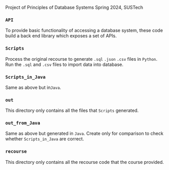 Project of Principles of Database Systems Spring 2024, SUSTech

### `API`

To provide basic functionality of accessing a database system, these code build a back end library which exposes a set of APIs.

### `Scripts`

Process the original recourse to generate  `.sql` `.json` `.csv` files in `Python`. Run the `.sql` and `.csv` files to import data into database.

### `Scripts_in_Java`

Same as above but in`Java`. 

### `out`

This directory only contains all the files that `Scripts` generated.

### `out_from_Java`

Same as above but generated in `Java`. Create only for comparison to check whether  `Scripts_in_Java` are correct.

### `recourse`

This directory only contains all the recourse code that the course provided.
